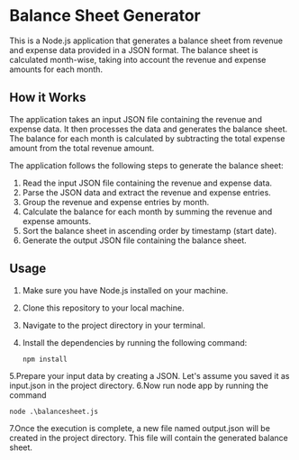 # Balance Sheet Generator

This is a Node.js application that generates a balance sheet from revenue and expense data provided in a JSON format. The balance sheet is calculated month-wise, taking into account the revenue and expense amounts for each month.

## How it Works

The application takes an input JSON file containing the revenue and expense data. It then processes the data and generates the balance sheet. The balance for each month is calculated by subtracting the total expense amount from the total revenue amount.

The application follows the following steps to generate the balance sheet:

1. Read the input JSON file containing the revenue and expense data.
2. Parse the JSON data and extract the revenue and expense entries.
3. Group the revenue and expense entries by month.
4. Calculate the balance for each month by summing the revenue and expense amounts.
5. Sort the balance sheet in ascending order by timestamp (start date).
6. Generate the output JSON file containing the balance sheet.

## Usage

1. Make sure you have Node.js installed on your machine.
2. Clone this repository to your local machine.
3. Navigate to the project directory in your terminal.
4. Install the dependencies by running the following command:

   ```shell
   npm install
 5.Prepare your input data by creating a JSON. Let's assume you saved it as input.json in the project directory.
 6.Now run node app by running the command


   ```shell
   node .\balancesheet.js
   ```
   
 7.Once the execution is complete, a new file named output.json will be created in the project directory. This file will contain the generated balance sheet.



